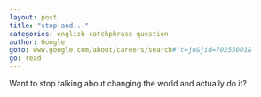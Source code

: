 ```yaml
---
layout: post
title: "stop and..."
categories: english catchphrase question
author: Google
goto: www.google.com/about/careers/search#!t=jo&jid=70255001&
go: read
---
```


Want to stop talking about changing the world and actually do it?
